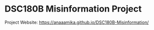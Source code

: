 # DSC180B Misinformation Project
Project Website: https://anaaamika.github.io/DSC180B-Misinformation/
